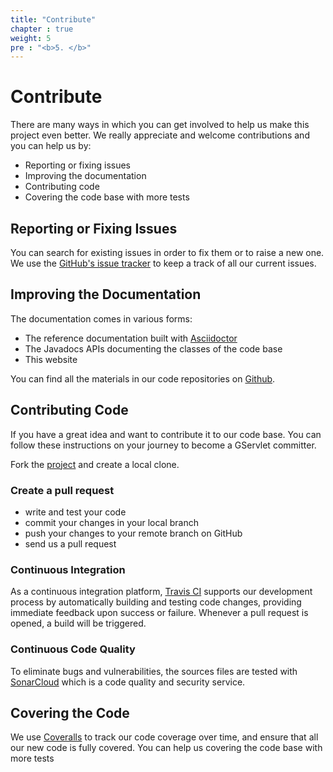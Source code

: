 ```yaml
---
title: "Contribute"
chapter : true
weight: 5
pre : "<b>5. </b>"
---
```


# Contribute

There are many ways in which you can get involved to help us make this project even better. We really appreciate and welcome contributions and you can help us by:

* Reporting or fixing issues
* Improving the documentation
* Contributing code
* Covering the code base with more tests

## Reporting or Fixing Issues

You can search for existing issues in order to fix them or to raise a new one. We use the [GitHub's issue tracker](https://github.com/GServlet/gservlet-api/issues) to keep a track of all our current issues.

## Improving the Documentation

The documentation comes in various forms:

* The reference documentation built with [Asciidoctor](http://asciidoctor.org/)
* The Javadocs APIs documenting the classes of the code base
* This website

You can find all the materials in our code repositories on [Github](https://github.com/GServlet).

## Contributing Code

If you have a great idea and want to contribute it to our code base. You can follow these instructions on your journey to become a GServlet committer.

Fork the [project](https://github.com/GServlet/gservlet-api) and create a local clone.

### Create a pull request

* write and test your code
* commit your changes in your local branch
* push your changes to your remote branch on GitHub
* send us a pull request 

### Continuous Integration
As a continuous integration platform, [Travis CI](https://travis-ci.com/GServlet/gservlet-api) supports our development process by automatically building and testing code changes, providing immediate feedback upon success or failure. Whenever a pull request is opened, a build will be triggered.

### Continuous Code Quality
To eliminate bugs and vulnerabilities, the sources files are tested with [SonarCloud](https://sonarcloud.io/dashboard?id=GServlet_gservlet-api) which is a code quality and security service.

## Covering the Code
We use [Coveralls](https://coveralls.io/github/GServlet/gservlet-api) to track our code coverage over time, and ensure that all our new code is fully covered. You can help us covering the code base with more tests

